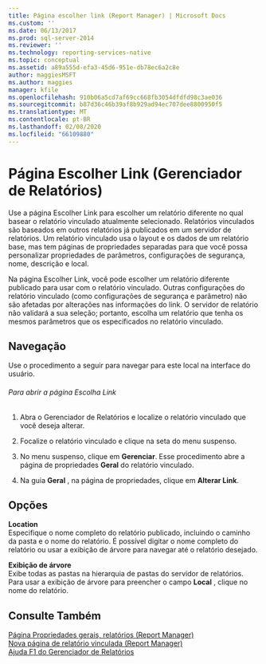 ```yaml
---
title: Página escolher link (Report Manager) | Microsoft Docs
ms.custom: ''
ms.date: 06/13/2017
ms.prod: sql-server-2014
ms.reviewer: ''
ms.technology: reporting-services-native
ms.topic: conceptual
ms.assetid: a89a555d-efa3-45d6-951e-db78ec6a2c8e
author: maggiesMSFT
ms.author: maggies
manager: kfile
ms.openlocfilehash: 910b06a5cd7af69cc668fb3054dfdfd98c3ae036
ms.sourcegitcommit: b87d36c46b39af8b929ad94ec707dee8800950f5
ms.translationtype: MT
ms.contentlocale: pt-BR
ms.lasthandoff: 02/08/2020
ms.locfileid: "66109880"
---
```

# <a name="choose-link-page-report-manager"></a>Página Escolher Link (Gerenciador de Relatórios)
  Use a página Escolher Link para escolher um relatório diferente no qual basear o relatório vinculado atualmente selecionado. Relatórios vinculados são baseados em outros relatórios já publicados em um servidor de relatórios. Um relatório vinculado usa o layout e os dados de um relatório base, mas tem páginas de propriedades separadas para que você possa personalizar propriedades de parâmetros, configurações de segurança, nome, descrição e local.  
  
 Na página Escolher Link, você pode escolher um relatório diferente publicado para usar com o relatório vinculado. Outras configurações do relatório vinculado (como configurações de segurança e parâmetro) não são afetadas por alterações nas informações do link. O servidor de relatório não validará a sua seleção; portanto, escolha um relatório que tenha os mesmos parâmetros que os especificados no relatório vinculado.  
  
## <a name="navigation"></a>Navegação  
 Use o procedimento a seguir para navegar para este local na interface do usuário.  
  
###### <a name="to-open-the-choose-link-page"></a>Para abrir a página Escolha Link  
  
1.  Abra o Gerenciador de Relatórios e localize o relatório vinculado que você deseja alterar.  
  
2.  Focalize o relatório vinculado e clique na seta do menu suspenso.  
  
3.  No menu suspenso, clique em **Gerenciar**. Esse procedimento abre a página de propriedades **Geral** do relatório vinculado.  
  
4.  Na guia **Geral** , na página de propriedades, clique em **Alterar Link**.  
  
## <a name="options"></a>Opções  
 **Location**  
 Especifique o nome completo do relatório publicado, incluindo o caminho da pasta e o nome do relatório. É possível digitar o nome completo do relatório ou usar a exibição de árvore para navegar até o relatório desejado.  
  
 **Exibição de árvore**  
 Exibe todas as pastas na hierarquia de pastas do servidor de relatórios. Para usar a exibição de árvore para preencher o campo **Local** , clique no nome do relatório.  
  
## <a name="see-also"></a>Consulte Também  
 [Página Propriedades gerais, relatórios &#40;Report Manager&#41;](../../2014/reporting-services/general-properties-page-reports-report-manager.md)   
 [Nova página de relatório vinculada &#40;Report Manager&#41;](../../2014/reporting-services/new-linked-report-page-report-manager.md)   
 [Ajuda F1 do Gerenciador de Relatórios](../../2014/reporting-services/report-manager-f1-help.md)  
  
  
